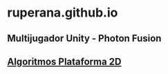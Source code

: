 # ruperana.github.io

## Multijugador Unity - Photon Fusion
## [Algoritmos Plataforma 2D](/algoritmos/indice)
